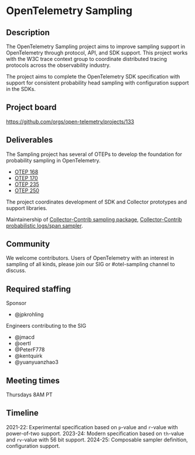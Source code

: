 # OpenTelemetry Sampling

## Description

The OpenTelemetry Sampling project aims to improve sampling support in
OpenTelemetry through protocol, API, and SDK support. This project
works with the W3C trace context group to coordinate distributed
tracing protocols across the observability industry.

The project aims to complete the OpenTelemetry SDK specification with
support for consistent probability head sampling with configuration
support in the SDKs.

## Project board

https://github.com/orgs/open-telemetry/projects/133

## Deliverables

The Sampling project has several of OTEPs to develop the foundation
for probability sampling in OpenTelemetry.

- [OTEP 168](https://github.com/open-telemetry/opentelemetry-specification/blob/main/oteps/trace/0168-sampling-propagation.md)
- [OTEP 170](https://github.com/open-telemetry/opentelemetry-specification/blob/main/oteps/trace/0170-sampling-probability.md)
- [OTEP 235](https://github.com/open-telemetry/opentelemetry-specification/blob/main/oteps/trace/0235-sampling-threshold-in-trace-state.md)
- [OTEP 250](https://github.com/open-telemetry/opentelemetry-specification/blob/main/oteps/trace/0250-Composite_Samplers.md)

The project coordinates development of SDK and Collector prototypes
and support libraries.

Maintainership of [Collector-Contrib sampling package](https://github.com/open-telemetry/opentelemetry-collector-contrib/tree/main/pkg/sampling), [Collector-Contrib probabilistic logs/span sampler](https://github.com/open-telemetry/opentelemetry-collector-contrib/tree/main/processor/probabilisticsamplerprocessor).

## Community

We welcome contributors.  Users of OpenTelemetry with an interest in
sampling of all kinds, please join our SIG or #otel-sampling channel
to discuss.

## Required staffing

Sponsor

* @jpkrohling

Engineers contributing to the SIG

* @jmacd
* @oertl
* @PeterF778
* @kentquirk
* @yuanyuanzhao3

## Meeting times

Thursdays 8AM PT

## Timeline

2021-22: Experimental specification based on `p`-value and `r`-value with power-of-two support.
2023-24: Modern specification based on `th`-value and `rv`-value with 56 bit support.
2024-25: Composable sampler definition, configuration support.
